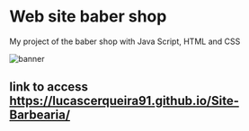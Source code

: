 # Web site baber shop
 
 My project of the baber shop with Java Script, HTML and CSS
 
![banner](https://user-images.githubusercontent.com/73008975/184847414-faf73f4d-7ca9-4065-a256-9067c3c69214.jpg)

 
 ##  link to access https://lucascerqueira91.github.io/Site-Barbearia/
